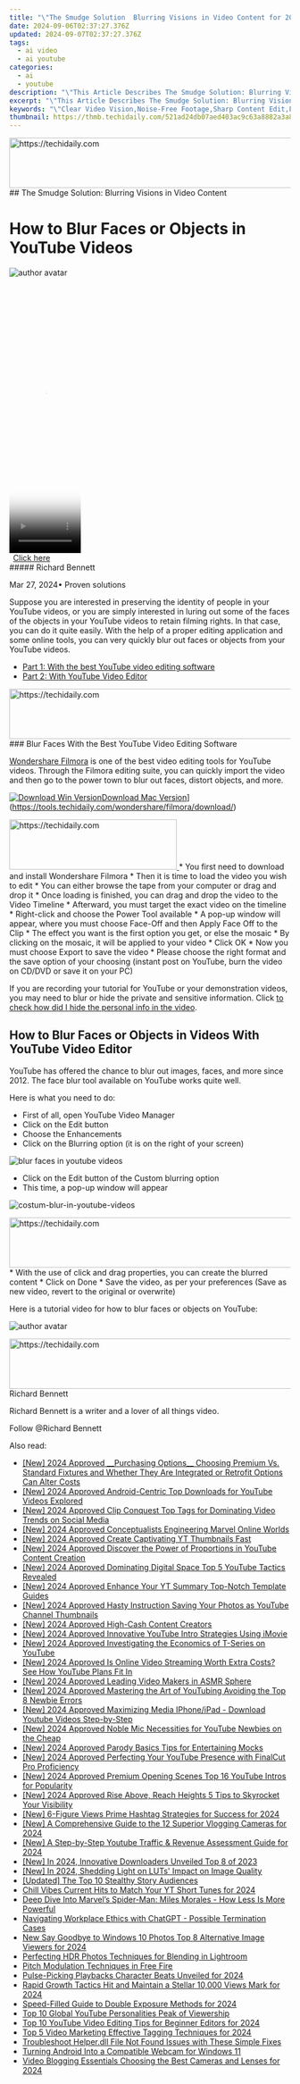 ```yaml
---
title: "\"The Smudge Solution  Blurring Visions in Video Content for 2024\""
date: 2024-09-06T02:37:27.376Z
updated: 2024-09-07T02:37:27.376Z
tags:
  - ai video
  - ai youtube
categories:
  - ai
  - youtube
description: "\"This Article Describes The Smudge Solution: Blurring Visions in Video Content for 2024\""
excerpt: "\"This Article Describes The Smudge Solution: Blurring Visions in Video Content for 2024\""
keywords: "\"Clear Video Vision,Noise-Free Footage,Sharp Content Edit,Focus Enhancement,Bright Screen Clarity,Blur Reduction Tech,Visual Purity Boost\""
thumbnail: https://thmb.techidaily.com/521ad24db07aed403ac9c63a8882a3a87b12e15e0d1178b868dfaacb16286760.jpg
---
```


<!-- affiliate ads begin -->
<a href="https://review-au.sjv.io/c/5597632/2098702/14409" target="_top" id="2098702">
  <img src="//a.impactradius-go.com/display-ad/14409-2098702" border="0" alt="https://techidaily.com" width="728" height="90"/>
</a>
<img height="0" width="0" src="https://review-au.sjv.io/i/5597632/2098702/14409" style="position:absolute;visibility:hidden;" border="0" />
<!-- affiliate ads end -->
## The Smudge Solution: Blurring Visions in Video Content

# How to Blur Faces or Objects in YouTube Videos

![author avatar](https://images.wondershare.com/filmora/article-images/richard-bennett.jpg)

<!-- affiliate ads begin -->
<span id="1977004">
					<video width="128" height="480" style="cursor:pointer"
           poster="//a.impactradius-go.com/display-clicktoplayimage/1977004.png"
           onclick="if(!this.playClicked){this.play();this.setAttribute('controls',true);this.playClicked=true;}">
	   <source src="//a.impactradius-go.com/display-ad/22993-1977004">
	   <img src="//a.impactradius-go.com/display-clicktoplayimage/1977004.png" style="border: none; height: 100%; width: 100%; object-fit: contain">
	</video>
	<div style="width:80px;text-align:center"><a href="javascript:window.open(decodeURIComponent('https%3A%2F%2Fhomestyler.sjv.io%2Fc%2F5597632%2F1977004%2F22993'), '_blank');void(0);">Click here</a></div>
</span>
<img height="0" width="0" src="https://imp.pxf.io/i/5597632/1977004/22993" style="position:absolute;visibility:hidden;" border="0" />
<!-- affiliate ads end -->
##### Richard Bennett

 Mar 27, 2024• Proven solutions

Suppose you are interested in preserving the identity of people in your YouTube videos, or you are simply interested in luring out some of the faces of the objects in your YouTube videos to retain filming rights. In that case, you can do it quite easily. With the help of a proper editing application and some online tools, you can very quickly blur out faces or objects from your YouTube videos.

* [Part 1: With the best YouTube video editing software](#part1)
* [Part 2: With YouTube Video Editor](#part2)

<!-- affiliate ads begin -->
<a href="https://wigfever.sjv.io/c/5597632/2014859/22899" target="_top" id="2014859">
  <img src="//a.impactradius-go.com/display-ad/22899-2014859" border="0" alt="https://techidaily.com" width="728" height="90"/>
</a>
<img height="0" width="0" src="https://wigfever.sjv.io/i/5597632/2014859/22899" style="position:absolute;visibility:hidden;" border="0" />
<!-- affiliate ads end -->
### Blur Faces With the Best YouTube Video Editing Software

[Wondershare Filmora](https://tools.techidaily.com/wondershare/filmora/download/) is one of the best video editing tools for YouTube videos. Through the Filmora editing suite, you can quickly import the video and then go to the power town to blur out faces, distort objects, and more.

[![Download Win Version](https://images.wondershare.com/filmora/guide/download-btn-win.jpg)](https://tools.techidaily.com/wondershare/filmora/download/)[Download Mac Version](https://images.wondershare.com/filmora/guide/download-btn-mac.jpg)](https://tools.techidaily.com/wondershare/filmora/download/)

<!-- affiliate ads begin -->
<a href="https://aligracehair.sjv.io/c/5597632/2135399/19272" target="_top" id="2135399">
  <img src="//a.impactradius-go.com/display-ad/19272-2135399" border="0" alt="https://techidaily.com" width="300" height="90"/>
</a>
<img height="0" width="0" src="https://aligracehair.sjv.io/i/5597632/2135399/19272" style="position:absolute;visibility:hidden;" border="0" />
<!-- affiliate ads end -->
* You first need to download and install Wondershare Filmora
* Then it is time to load the video you wish to edit
* You can either browse the tape from your computer or drag and drop it
* Once loading is finished, you can drag and drop the video to the Video Timeline
* Afterward, you must target the exact video on the timeline
* Right-click and choose the Power Tool available
* A pop-up window will appear, where you must choose Face-Off and then Apply Face Off to the Clip
* The effect you want is the first option you get, or else the mosaic
* By clicking on the mosaic, it will be applied to your video
* Click OK
* Now you must choose Export to save the video
* Please choose the right format and the save option of your choosing (instant post on YouTube, burn the video on CD/DVD or save it on your PC)

If you are recording your tutorial for YouTube or your demonstration videos, you may need to blur or hide the private and sensitive information. Click [to check how did I hide the personal info in the video](https://tools.techidaily.com/wondershare/filmora/download/).

## How to Blur Faces or Objects in Videos With YouTube Video Editor

YouTube has offered the chance to blur out images, faces, and more since 2012\. The face blur tool available on YouTube works quite well.

Here is what you need to do:

* First of all, open YouTube Video Manager
* Click on the Edit button
* Choose the Enhancements
* Click on the Blurring option (it is on the right of your screen)

![blur faces in youtube videos](https://images.wondershare.com/filmora/article-images/blur-faces-in-youtube-video.jpg)

* Click on the Edit button of the Custom blurring option
* This time, a pop-up window will appear

![costum-blur-in-youtube-videos](https://images.wondershare.com/filmora/article-images/costum-blur-in-youtube-videos.jpg)

<!-- affiliate ads begin -->
<a href="https://appsumo.8odi.net/c/5597632/2137394/7443" target="_top" id="2137394">
  <img src="//a.impactradius-go.com/display-ad/7443-2137394" border="0" alt="https://techidaily.com" width="600" height="90"/>
</a>
<img height="0" width="0" src="https://appsumo.8odi.net/i/5597632/2137394/7443" style="position:absolute;visibility:hidden;" border="0" />
<!-- affiliate ads end -->
* With the use of click and drag properties, you can create the blurred content
* Click on Done
* Save the video, as per your preferences (Save as new video, revert to the original or overwrite)

Here is a tutorial video for how to blur faces or objects on YouTube:

![author avatar](https://images.wondershare.com/filmora/article-images/richard-bennett.jpg)

<!-- affiliate ads begin -->
<a href="https://ephamedtechinc.pxf.io/c/5597632/2130529/26400" target="_top" id="2130529">
  <img src="//a.impactradius-go.com/display-ad/26400-2130529" border="0" alt="https://techidaily.com" width="728" height="90"/>
</a>
<img height="0" width="0" src="https://ephamedtechinc.pxf.io/i/5597632/2130529/26400" style="position:absolute;visibility:hidden;" border="0" />
<!-- affiliate ads end -->
Richard Bennett

Richard Bennett is a writer and a lover of all things video.

Follow @Richard Bennett


<ins class="adsbygoogle"
     style="display:block"
     data-ad-format="autorelaxed"
     data-ad-client="ca-pub-7571918770474297"
     data-ad-slot="1223367746"></ins>



<ins class="adsbygoogle"
     style="display:block"
     data-ad-client="ca-pub-7571918770474297"
     data-ad-slot="8358498916"
     data-ad-format="auto"
     data-full-width-responsive="true"></ins>

<span class="atpl-alsoreadstyle">Also read:</span>
<div><ul>
<li><a href="https://youtube-web.techidaily.com/024-approved-purchasing-options-choosing-premium-vs-standard-fixtures-and-whether-they-are-integrated-or-retrofit-options-can-alter-costs/"><u>[New] 2024 Approved __Purchasing Options__ Choosing Premium Vs. Standard Fixtures and Whether They Are Integrated or Retrofit Options Can Alter Costs</u></a></li>
<li><a href="https://youtube-web.techidaily.com/024-approved-android-centric-top-downloads-for-youtube-videos-explored/"><u>[New] 2024 Approved Android-Centric Top Downloads for YouTube Videos Explored</u></a></li>
<li><a href="https://youtube-web.techidaily.com/024-approved-clip-conquest-top-tags-for-dominating-video-trends-on-social-media/"><u>[New] 2024 Approved Clip Conquest Top Tags for Dominating Video Trends on Social Media</u></a></li>
<li><a href="https://youtube-web.techidaily.com/024-approved-conceptualists-engineering-marvel-online-worlds/"><u>[New] 2024 Approved Conceptualists Engineering Marvel Online Worlds</u></a></li>
<li><a href="https://youtube-web.techidaily.com/024-approved-create-captivating-yt-thumbnails-fast/"><u>[New] 2024 Approved Create Captivating YT Thumbnails Fast</u></a></li>
<li><a href="https://youtube-web.techidaily.com/024-approved-discover-the-power-of-proportions-in-youtube-content-creation/"><u>[New] 2024 Approved Discover the Power of Proportions in YouTube Content Creation</u></a></li>
<li><a href="https://youtube-web.techidaily.com/024-approved-dominating-digital-space-top-5-youtube-tactics-revealed/"><u>[New] 2024 Approved Dominating Digital Space Top 5 YouTube Tactics Revealed</u></a></li>
<li><a href="https://youtube-web.techidaily.com/024-approved-enhance-your-yt-summary-top-notch-template-guides/"><u>[New] 2024 Approved Enhance Your YT Summary Top-Notch Template Guides</u></a></li>
<li><a href="https://youtube-web.techidaily.com/024-approved-hasty-instruction-saving-your-photos-as-youtube-channel-thumbnails/"><u>[New] 2024 Approved Hasty Instruction Saving Your Photos as YouTube Channel Thumbnails</u></a></li>
<li><a href="https://youtube-web.techidaily.com/024-approved-high-cash-content-creators/"><u>[New] 2024 Approved High-Cash Content Creators</u></a></li>
<li><a href="https://youtube-web.techidaily.com/024-approved-innovative-youtube-intro-strategies-using-imovie/"><u>[New] 2024 Approved Innovative YouTube Intro Strategies Using iMovie</u></a></li>
<li><a href="https://youtube-web.techidaily.com/024-approved-investigating-the-economics-of-t-series-on-youtube/"><u>[New] 2024 Approved Investigating the Economics of T-Series on YouTube</u></a></li>
<li><a href="https://youtube-web.techidaily.com/024-approved-is-online-video-streaming-worth-extra-costs-see-how-youtube-plans-fit-in/"><u>[New] 2024 Approved Is Online Video Streaming Worth Extra Costs? See How YouTube Plans Fit In</u></a></li>
<li><a href="https://youtube-web.techidaily.com/024-approved-leading-video-makers-in-asmr-sphere/"><u>[New] 2024 Approved Leading Video Makers in ASMR Sphere</u></a></li>
<li><a href="https://youtube-web.techidaily.com/024-approved-mastering-the-art-of-youtubing-avoiding-the-top-8-newbie-errors/"><u>[New] 2024 Approved Mastering the Art of YouTubing Avoiding the Top 8 Newbie Errors</u></a></li>
<li><a href="https://youtube-web.techidaily.com/024-approved-maximizing-media-iphoneipad-download-youtube-videos-step-by-step/"><u>[New] 2024 Approved Maximizing Media IPhone/iPad - Download Youtube Videos Step-by-Step</u></a></li>
<li><a href="https://youtube-web.techidaily.com/024-approved-noble-mic-necessities-for-youtube-newbies-on-the-cheap/"><u>[New] 2024 Approved Noble Mic Necessities for YouTube Newbies on the Cheap</u></a></li>
<li><a href="https://youtube-web.techidaily.com/024-approved-parody-basics-tips-for-entertaining-mocks/"><u>[New] 2024 Approved Parody Basics Tips for Entertaining Mocks</u></a></li>
<li><a href="https://youtube-web.techidaily.com/024-approved-perfecting-your-youtube-presence-with-finalcut-pro-proficiency/"><u>[New] 2024 Approved Perfecting Your YouTube Presence with FinalCut Pro Proficiency</u></a></li>
<li><a href="https://youtube-web.techidaily.com/024-approved-premium-opening-scenes-top-16-youtube-intros-for-popularity/"><u>[New] 2024 Approved Premium Opening Scenes Top 16 YouTube Intros for Popularity</u></a></li>
<li><a href="https://youtube-web.techidaily.com/024-approved-rise-above-reach-heights-5-tips-to-skyrocket-your-visibility/"><u>[New] 2024 Approved Rise Above, Reach Heights 5 Tips to Skyrocket Your Visibility</u></a></li>
<li><a href="https://youtube-web.techidaily.com/-figure-views-prime-hashtag-strategies-for-success-for-2024/"><u>[New] 6-Figure Views Prime Hashtag Strategies for Success for 2024</u></a></li>
<li><a href="https://youtube-web.techidaily.com/-comprehensive-guide-to-the-12-superior-vlogging-cameras-for-2024/"><u>[New] A Comprehensive Guide to the 12 Superior Vlogging Cameras for 2024</u></a></li>
<li><a href="https://youtube-web.techidaily.com/-step-by-step-youtube-traffic-and-revenue-assessment-guide-for-2024/"><u>[New] A Step-by-Step Youtube Traffic & Revenue Assessment Guide for 2024</u></a></li>
<li><a href="https://facebook-video-recording.techidaily.com/new-in-2024-innovative-downloaders-unveiled-top-8-of-2023/"><u>[New] In 2024, Innovative Downloaders Unveiled Top 8 of 2023</u></a></li>
<li><a href="https://fox-hovers.techidaily.com/new-in-2024-shedding-light-on-luts-impact-on-image-quality/"><u>[New] In 2024, Shedding Light on LUTs' Impact on Image Quality</u></a></li>
<li><a href="https://instagram-video-recordings.techidaily.com/updated-the-top-10-stealthy-story-audiences/"><u>[Updated] The Top 10 Stealthy Story Audiences</u></a></li>
<li><a href="https://youtube-web.techidaily.com/-vibes-current-hits-to-match-your-yt-short-tunes-for-2024/"><u>Chill Vibes Current Hits to Match Your YT Short Tunes for 2024</u></a></li>
<li><a href="https://buynow-marvelous.techidaily.com/deep-dive-into-marvels-spider-man-miles-morales-how-less-is-more-powerful/"><u>Deep Dive Into Marvel’s Spider-Man: Miles Morales - How Less Is More Powerful</u></a></li>
<li><a href="https://tech-savvy.techidaily.com/navigating-workplace-ethics-with-chatgpt-possible-termination-cases/"><u>Navigating Workplace Ethics with ChatGPT - Possible Termination Cases</u></a></li>
<li><a href="https://ai-video-tools.techidaily.com/new-say-goodbye-to-windows-10-photos-top-8-alternative-image-viewers-for-2024/"><u>New Say Goodbye to Windows 10 Photos Top 8 Alternative Image Viewers for 2024</u></a></li>
<li><a href="https://extra-hints.techidaily.com/perfecting-hdr-photos-techniques-for-blending-in-lightroom/"><u>Perfecting HDR Photos Techniques for Blending in Lightroom</u></a></li>
<li><a href="https://fox-blue.techidaily.com/pitch-modulation-techniques-in-free-fire/"><u>Pitch Modulation Techniques in Free Fire</u></a></li>
<li><a href="https://youtube-web.techidaily.com/-picking-playbacks-character-beats-unveiled-for-2024/"><u>Pulse-Picking Playbacks Character Beats Unveiled for 2024</u></a></li>
<li><a href="https://youtube-web.techidaily.com/-growth-tactics-hit-and-maintain-a-stellar-10000-views-mark-for-2024/"><u>Rapid Growth Tactics Hit and Maintain a Stellar 10,000 Views Mark for 2024</u></a></li>
<li><a href="https://youtube-web.techidaily.com/-filled-guide-to-double-exposure-methods-for-2024/"><u>Speed-Filled Guide to Double Exposure Methods for 2024</u></a></li>
<li><a href="https://youtube-web.techidaily.com/0-global-youtube-personalities-peak-of-viewership/"><u>Top 10 Global YouTube Personalities Peak of Viewership</u></a></li>
<li><a href="https://youtube-web.techidaily.com/0-youtube-video-editing-tips-for-beginner-editors-for-2024/"><u>Top 10 YouTube Video Editing Tips for Beginner Editors for 2024</u></a></li>
<li><a href="https://youtube-web.techidaily.com/-video-marketing-effective-tagging-techniques-for-2024/"><u>Top 5 Video Marketing Effective Tagging Techniques for 2024</u></a></li>
<li><a href="https://techno-recovery.techidaily.com/1722898619084-troubleshoot-helperdll-file-not-found-issues-with-these-simple-fixes/"><u>Troubleshoot Helper.dll File Not Found Issues with These Simple Fixes</u></a></li>
<li><a href="https://win11-tips.techidaily.com/turning-android-into-a-compatible-webcam-for-windows-11/"><u>Turning Android Into a Compatible Webcam for Windows 11</u></a></li>
<li><a href="https://youtube-web.techidaily.com/-blogging-essentials-choosing-the-best-cameras-and-lenses-for-2024/"><u>Video Blogging Essentials Choosing the Best Cameras and Lenses for 2024</u></a></li>
</ul></div>
